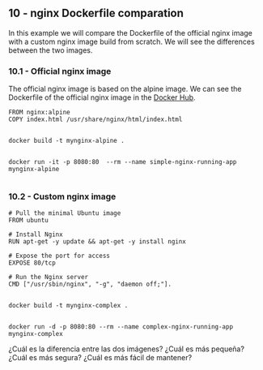 ## 10 - nginx Dockerfile comparation

In this example we will compare the Dockerfile of the official nginx image with a custom nginx image build from scratch. We will see the differences between the two images.

### 10.1 - Official nginx image

The official nginx image is based on the alpine image. We can see the Dockerfile of the official nginx image in the [Docker Hub](https://hub.docker.com/_/nginx/).

```shell
FROM nginx:alpine
COPY index.html /usr/share/nginx/html/index.html


docker build -t mynginx-alpine .


docker run -it -p 8080:80  --rm --name simple-nginx-running-app mynginx-alpine
```

```shell
```

### 10.2 - Custom nginx image
```shell
# Pull the minimal Ubuntu image
FROM ubuntu

# Install Nginx
RUN apt-get -y update && apt-get -y install nginx

# Expose the port for access
EXPOSE 80/tcp

# Run the Nginx server
CMD ["/usr/sbin/nginx", "-g", "daemon off;"].


docker build -t mynginx-complex .


docker run -d -p 8080:80 --rm --name complex-nginx-running-app mynginx-complex
```


¿Cuál es la diferencia entre las dos imágenes? ¿Cuál es más pequeña? ¿Cuál es más segura? ¿Cuál es más fácil de mantener?
